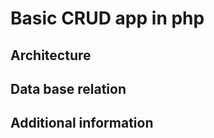 <h1>Basic CRUD app in php</h1>

<h2>Architecture </h2>

<h2> Data base relation</h2>

<h2> Additional information</h2>